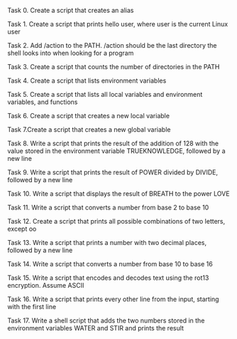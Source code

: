 Task 0. Create a script that creates an alias

Task 1. Create a script that prints hello user, where user is the current Linux user

Task 2. Add /action to the PATH. /action should be the last directory the shell looks into when looking for a program

Task 3. Create a script that counts the number of directories in the PATH

Task 4. Create a script that lists environment variables

Task 5. Create a script that lists all local variables and environment variables, and functions

Task 6. Create a script that creates a new local variable

Task 7.Create a script that creates a new global variable

Task 8. Write a script that prints the result of the addition of 128 with the value stored in the environment variable TRUEKNOWLEDGE, followed by a new line

Task 9. Write a script that prints the result of POWER divided by DIVIDE, followed by a new line

Task 10. Write a script that displays the result of BREATH to the power LOVE

Task 11. Write a script that converts a number from base 2 to base 10

Task 12. Create a script that prints all possible combinations of two letters, except oo

Task 13. Write a script that prints a number with two decimal places, followed by a new line    

Task 14. Write a script that converts a number from base 10 to base 16

Task 15. Write a script that encodes and decodes text using the rot13 encryption. Assume ASCII

Task 16. Write a script that prints every other line from the input, starting with the first line

Task 17. Write a shell script that adds the two numbers stored in the environment variables WATER and STIR and prints the result     
